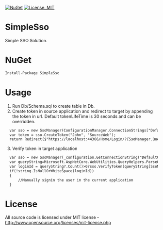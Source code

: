 [![NuGet](https://img.shields.io/nuget/v/SimpleSso.svg)](https://www.nuget.org/packages/SimpleSso)
[![License: MIT](https://img.shields.io/badge/License-MIT-green.svg)](LICENSE)

# SimpleSso
Simple SSO Solution.
# NuGet
```xml
Install-Package SimpleSso
```
# Usage
1. Run Db/Schema.sql to create table in Db.
2. Create token in source application and redirect to target by appending the token in url. Default tokenLifeTime is 30 seconds and can be overridden.
```xml
  var sso = new SsoManager(ConfigurationManager.ConnectionStrings["DefaultConnection"].ConnectionString);
  var token = sso.CreateToken("John", "SourceWeb");
  return Redirect($"https://localhost:44366/Home/Login/?{SsoManager.QueryStringToken}={token}");
```
3. Verify token in target application
```xml
  var sso = new SsoManager(_configuration.GetConnectionString("DefaultConnection"));
  var queryString=Microsoft.AspNetCore.WebUtilities.QueryHelpers.ParseQuery(returnUrl?.Substring(returnUrl?.IndexOf("?")??0));
  var loginId = queryString?.Count()>0?sso.VerifyToken(queryString[SsoManager.QueryStringToken]):null;
  if(!string.IsNullOrWhiteSpace(loginId))
  {
      //Manually signin the user in the current application
  }
```
# License
All source code is licensed under MIT license - http://www.opensource.org/licenses/mit-license.php
